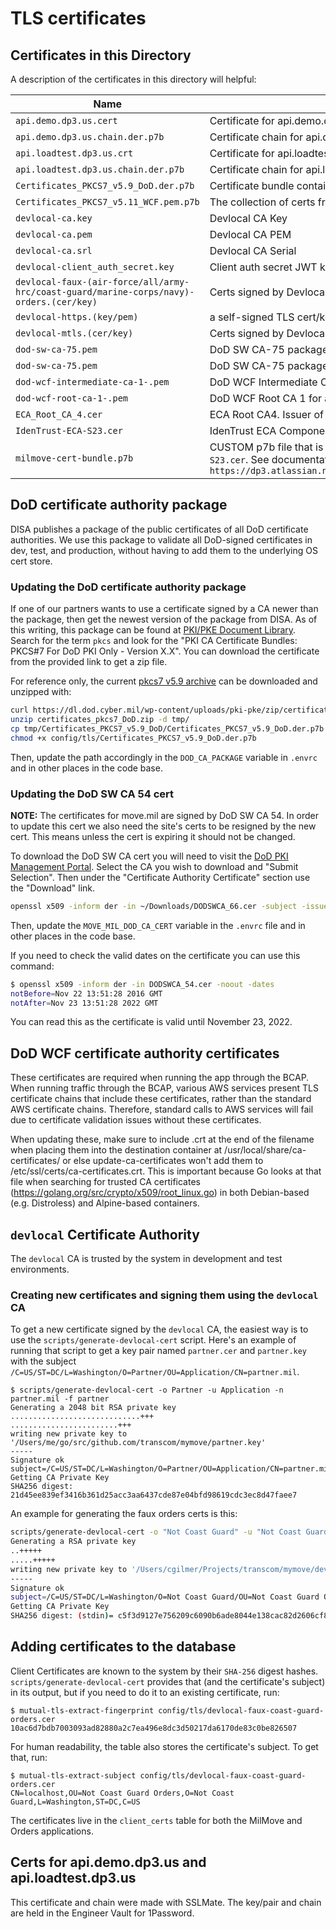 # TLS certificates

## Certificates in this Directory

A description of the certificates in this directory will helpful:

| Name | Function |
| --- | --- |
| `api.demo.dp3.us.cert` | Certificate for api.demo.dp3.us |
| `api.demo.dp3.us.chain.der.p7b` | Certificate chain for api.demo.dp3.us (non-ATO) |
| `api.loadtest.dp3.us.crt` | Certificate for api.loadtest.dp3.us |
| `api.loadtest.dp3.us.chain.der.p7b` | Certificate chain for api.loadtest.dp3.us (non-ATO) |
| `Certificates_PKCS7_v5.9_DoD.der.p7b` | Certificate bundle containing all DoD root and intermediate certs. This file should not be directly referenced. |
| `Certificates_PKCS7_v5.11_WCF.pem.p7b` | The collection of certs from which the dod-wcf-* certificates are derived. |
| `devlocal-ca.key` | Devlocal CA Key |
| `devlocal-ca.pem` | Devlocal CA PEM |
| `devlocal-ca.srl` | Devlocal CA Serial |
| `devlocal-client_auth_secret.key` | Client auth secret JWT key. |
| `devlocal-faux-(air-force/all/army-hrc/coast-guard/marine-corps/navy)-orders.(cer/key)` | Certs signed by Devlocal CA for Orders API testing |
| `devlocal-https.(key/pem)` | a self-signed TLS cert/key pair |
| `devlocal-mtls.(cer/key)` | Certs signed by Devlocal CA for mTLS testing |
| `dod-sw-ca-75.pem` | DoD SW CA-75 package |
| `dod-sw-ca-75.pem` | DoD SW CA-75 package |
| `dod-wcf-intermediate-ca-1-.pem` | DoD WCF Intermediate CA 1 for allowing TLS connectivity to AWS services in the BCAP |
| `dod-wcf-root-ca-1-.pem` | DoD WCF Root CA 1 for allowing TLS connectivity to AWS services in the BCAP |
| `ECA_Root_CA_4.cer` | ECA Root CA4. Issuer of IdenTrust ECA Component S23 |
| `IdenTrust-ECA-S23.cer` | IdenTrust ECA Component S23 |
| `milmove-cert-bundle.p7b` | CUSTOM p7b file that is currently a concatenation of `Certificates_PKCS7_v5.9_DoD.der.p7b`, `ECA_Root_CA_4.cer`, and `IdenTrust-ECA-S23.cer`. See documentation for how this is created: `https://dp3.atlassian.net/wiki/spaces/MT/pages/2012315653/RUNBOOK+Granting+New+Access+to+Staging+or+Prod+Environments#Dockerfile` |

## DoD certificate authority package

DISA publishes a package of the public certificates of all DoD certificate
authorities. We use this package to validate all DoD-signed certificates in
dev, test, and production, without having to add them to the underlying OS cert
store.

### Updating the DoD certificate authority package

If one of our partners wants to use a certificate signed by a CA newer than the
package, then get the newest version of the package from DISA. As of this
writing, this package can be found at
[PKI/PKE Document Library](https://public.cyber.mil/pki-pke/pkipke-document-library/).
Search for the term `pkcs` and look for the "PKI CA Certificate Bundles: PKCS#7 For DoD PKI Only - Version X.X".
You can download the certificate from the provided link to get a zip file.

For reference only, the current [pkcs7 v5.9 archive](https://dl.dod.cyber.mil/wp-content/uploads/pki-pke/zip/certificates_pkcs7_DoD.zip)
can be downloaded and unzipped with:

```sh
curl https://dl.dod.cyber.mil/wp-content/uploads/pki-pke/zip/certificates_pkcs7_DoD.zip -o tmp/certificates_pkcs7_DoD.zip
unzip certificates_pkcs7_DoD.zip -d tmp/
cp tmp/Certificates_PKCS7_v5.9_DoD/Certificates_PKCS7_v5.9_DoD.der.p7b config/tls/
chmod +x config/tls/Certificates_PKCS7_v5.9_DoD.der.p7b
```

Then, update the path accordingly in the `DOD_CA_PACKAGE` variable in `.envrc` and in other places in the code base.

### Updating the DoD SW CA 54 cert

**NOTE:** The certificates for move.mil are signed by DoD SW CA 54. In order to update this cert we also need the
site's certs to be resigned by the new cert. This means unless the cert is expiring it should not be changed.

To download the DoD SW CA cert you will need to visit the [DoD PKI Management Portal](https://crl.gds.disa.mil/).
Select the CA you wish to download and "Submit Selection". Then under the "Certificate Authority Certificate" section
use the "Download" link.

```sh
openssl x509 -inform der -in ~/Downloads/DODSWCA_66.cer -subject -issuer > config/tls/dod-sw-ca-66.pem
```

Then, update the `MOVE_MIL_DOD_CA_CERT` variable in the `.envrc` file and in other places in the code base.

If you need to check the valid dates on the certificate you can use this command:

```sh
$ openssl x509 -inform der -in DODSWCA_54.cer -noout -dates
notBefore=Nov 22 13:51:28 2016 GMT
notAfter=Nov 23 13:51:28 2022 GMT
```

You can read this as the certificate is valid until November 23, 2022.

## DoD WCF certificate authority certificates

These certificates are required when running the app through the BCAP. When running traffic through
the BCAP, various AWS services present TLS certificate chains that include these certificates,
rather than the standard AWS certificate chains. Therefore, standard calls to AWS services will
fail due to certificate validation issues without these certificates.

When updating these, make sure to include .crt at the end of the filename when placing them into
the destination container at /usr/local/share/ca-certificates/ or else update-ca-certificates won't
add them to /etc/ssl/certs/ca-certificates.crt. This is important because Go looks at that file
when searching for trusted CA certificates (<https://golang.org/src/crypto/x509/root_linux.go>) in
both Debian-based (e.g. Distroless) and Alpine-based containers.

## `devlocal` Certificate Authority

The `devlocal` CA is trusted by the system in development and test environments.

### Creating new certificates and signing them using the `devlocal` CA

To get a new certificate signed by the `devlocal` CA, the easiest way is to use
the `scripts/generate-devlocal-cert` script. Here's an example of running that script
to get a key pair named `partner.cer` and `partner.key` with the subject `/C=US/ST=DC/L=Washington/O=Partner/OU=Application/CN=partner.mil`.

```text
$ scripts/generate-devlocal-cert -o Partner -u Application -n partner.mil -f partner
Generating a 2048 bit RSA private key
.............................+++
........................+++
writing new private key to '/Users/me/go/src/github.com/transcom/mymove/partner.key'
-----
Signature ok
subject=/C=US/ST=DC/L=Washington/O=Partner/OU=Application/CN=partner.mil
Getting CA Private Key
SHA256 digest: 21d45ee839ef3416b361d25acc3aa6437cde87e04bfd98619cdc3ec8d47faee7
```

An example for generating the faux orders certs is this:

```sh
scripts/generate-devlocal-cert -o "Not Coast Guard" -u "Not Coast Guard Orders" -n localhost -f devlocal-faux-coast-guard-orders
Generating a RSA private key
..+++++
.....+++++
writing new private key to '/Users/cgilmer/Projects/transcom/mymove/devlocal-faux-coast-guard-orders.key'
-----
Signature ok
subject=/C=US/ST=DC/L=Washington/O=Not Coast Guard/OU=Not Coast Guard Orders/CN=localhost
Getting CA Private Key
SHA256 digest: (stdin)= c5f3d9127e756209c6090b6ade8044e138cac82d2606cf85a7e9e381c4b7b2ac
```

## Adding certificates to the database

Client Certificates are known to the system by their `SHA-256` digest hashes.
`scripts/generate-devlocal-cert` provides that (and the certificate's subject)
in its output, but if you need to do it to an existing certificate, run:

```text
$ mutual-tls-extract-fingerprint config/tls/devlocal-faux-coast-guard-orders.cer
10ac6d7bdb7003093ad82880a2c7ea496e8dc3d50217da6170de83c0be826507
```

For human readability, the table also stores the certificate's subject. To get that, run:

```text
$ mutual-tls-extract-subject config/tls/devlocal-faux-coast-guard-orders.cer
CN=localhost,OU=Not Coast Guard Orders,O=Not Coast Guard,L=Washington,ST=DC,C=US
```

The certificates live in the `client_certs` table for both the MilMove and Orders applications.

## Certs for api.demo.dp3.us and api.loadtest.dp3.us

This certificate and chain were made with SSLMate. The key/pair and chain are held in the Engineer Vault for 1Password.
